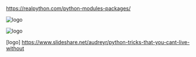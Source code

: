 https://realpython.com/python-modules-packages/

![logo](https://files.realpython.com/media/pkg3.d2160908ae77.png)

![logo](https://i.ytimg.com/vi/qS4Q6mCGY2k/maxresdefault.jpg)

[logo] https://www.slideshare.net/audreyr/python-tricks-that-you-cant-live-without


